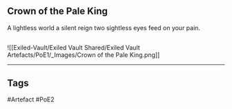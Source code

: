 ## Crown of the Pale King
A lightless world
a silent reign
two sightless eyes
feed on your pain.
##
![[Exiled-Vault/Exiled Vault Shared/Exiled Vault Artefacts/PoE1/_Images/Crown of the Pale King.png]]

---
## Tags
#Artefact
#PoE2